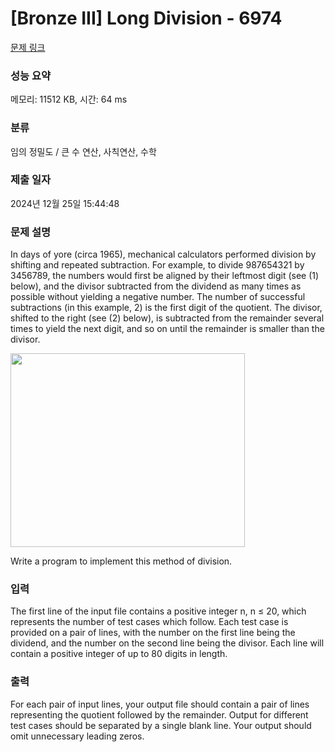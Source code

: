 # [Bronze III] Long Division - 6974 

[문제 링크](https://www.acmicpc.net/problem/6974) 

### 성능 요약

메모리: 11512 KB, 시간: 64 ms

### 분류

임의 정밀도 / 큰 수 연산, 사칙연산, 수학

### 제출 일자

2024년 12월 25일 15:44:48

### 문제 설명

<p>In days of yore (circa 1965), mechanical calculators performed division by shifting and repeated subtraction. For example, to divide 987654321 by 3456789, the numbers would first be aligned by their leftmost digit (see (1) below), and the divisor subtracted from the dividend as many times as possible without yielding a negative number. The number of successful subtractions (in this example, 2) is the first digit of the quotient. The divisor, shifted to the right (see (2) below), is subtracted from the remainder several times to yield the next digit, and so on until the remainder is smaller than the divisor.</p>

<p><img alt="" src="" style="height:310px; width:375px"></p>

<p>Write a program to implement this method of division.</p>

### 입력 

 <p>The first line of the input file contains a positive integer n, n ≤ 20, which represents the number of test cases which follow. Each test case is provided on a pair of lines, with the number on the first line being the dividend, and the number on the second line being the divisor. Each line will contain a positive integer of up to 80 digits in length.</p>

### 출력 

 <p>For each pair of input lines, your output file should contain a pair of lines representing the quotient followed by the remainder. Output for different test cases should be separated by a single blank line. Your output should omit unnecessary leading zeros.</p>

